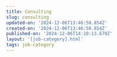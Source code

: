 ```yaml
---
title: Consulting
slug: consulting
updated-on: '2024-12-06T13:46:50.854Z'
created-on: '2024-12-06T13:46:50.854Z'
published-on: '2024-12-06T14:10:13.670Z'
layout: '[job-category].html'
tags: job-category
---
```




